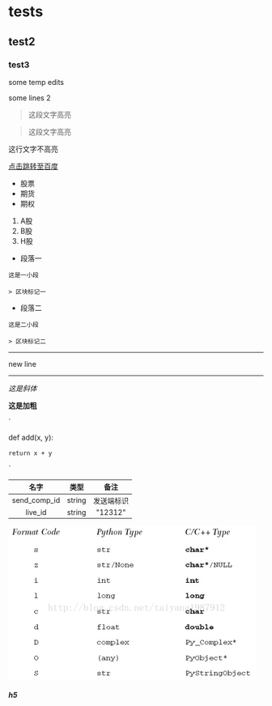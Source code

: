 # tests
## test2
### test3

some temp edits

some lines 2

> 这段文字高亮

> 这段文字高亮

这行文字不高亮

[点击跳转至百度](http://www.baidu.com)

* 股票
* 期货
* 期权

1. A股
2. B股
3. H股

*    段落一

    这是一小段
    
    > 区块标记一
*    段落二

    这是二小段
    
    > 区块标记二
    
***
new line
- - -
*这是斜体*

**这是加粗**

`

def add(x, y):

    return x + y

`

|名字|类型|备注
:---:|:---:|:---:
send_comp_id|string|发送端标识
live_id|string|"12312"

![图片](https://github.com/zhengyingzhi/tests/blob/master/pics/python_types.png)

##### h5


